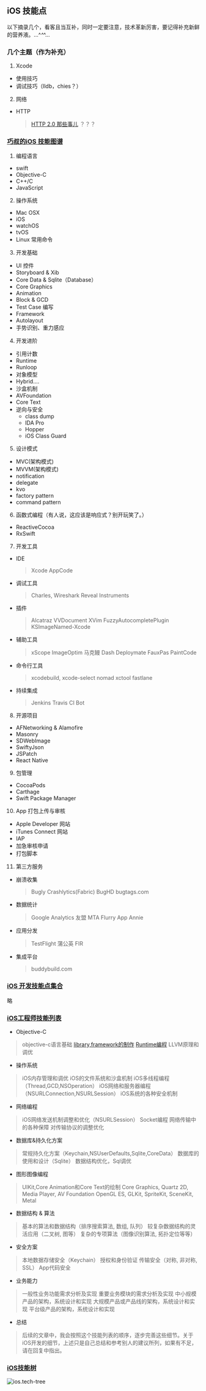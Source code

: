 ## iOS 技能点

以下摘录几个，看客且当互补，同时一定要注意，技术革新厉害，要记得补充新鲜的营养液。...^_^_^...

### 几个主题（作为补充）

1. Xcode
  * 使用技巧
  * 调试技巧（lldb，chies？）

2. 网络
  * HTTP
    > [HTTP 2.0 那些事儿](http://mrpeak.cn/blog/http2/)
    > ？？？

### [巧叔的iOS 技能图谱](http://www.aiweibang.com/yuedu/tech/85762720.html)

1. 编程语言
  * swift
  * Objective-C
  * C++/C
  * JavaScript

2. 操作系统
  * Mac OSX
  * iOS
  * watchOS
  * tvOS
  * Linux 常用命令

3. 开发基础
  * UI 控件
  * Storyboard & Xib
  * Core Data & Sqlite（Database）
  * Core Graphics
  * Animation
  * Block & GCD
  * Test Case 编写
  * Framework
  * Autolayout
  * 手势识别、重力感应

4. 开发进阶
  * 引用计数
  * Runtime
  * Runloop
  * 对象模型
  * Hybrid....
  * 沙盒机制
  * AVFoundation
  * Core Text
  * 逆向与安全
    * class dump
    * IDA Pro
    * Hopper
    * iOS Class Guard

5. 设计模式
  * MVC(架构模式)
  * MVVM(架构模式)
  * notification
  * delegate
  * kvo
  * factory pattern
  * command pattern

6. 函数式编程（有人说，这应该是响应式？别开玩笑了。）
  * ReactiveCocoa
  * RxSwift

7. 开发工具
  * IDE
    > Xcode
    > AppCode
  * 调试工具
    > Charles, Wireshark
    > Reveal
    > Instruments
  * 插件
    > Alcatraz
    > VVDocument
    > XVim
    > FuzzyAutocompletePlugin
    > KSImageNamed-Xcode
  * 辅助工具
    > xScope
    > ImageOptim
    > 马克鳗
    > Dash
    > Deploymate
    > FauxPas
    > PaintCode
  * 命令行工具
    > xcodebuild, xcode-select
    > nomad
    > xctool
    > fastlane
  * 持续集成
    > Jenkins
    > Travis CI
    > Bot

8. 开源项目
  * AFNetworking & Alamofire
  * Masonry
  * SDWebImage
  * SwiftyJson
  * JSPatch
  * React Native

9. 包管理
  * CocoaPods
  * Carthage
  * Swift Package Manager

10. App 打包上传与审核
  * Apple Developer 网站
  * iTunes Connect 网站
  * IAP
  * 加急审核申请
  * 打包脚本

11. 第三方服务
  * 崩溃收集
    > Bugly
    > Crashlytics(Fabric)
    > BugHD
    > bugtags.com
  * 数据统计
    > Google Analytics
    > 友盟
    > MTA
    > Flurry
    > App Annie
  * 应用分发
    > TestFlight
    > 蒲公英
    > FIR
  * 集成平台
    > buddybuild.com

### [iOS 开发技能点集合](http://www.v2ex.com/t/169291)
略

### [iOS工程师技能列表](https://segmentfault.com/a/1190000002946644)

  * Objective-C
   > objective-c语言基础
   > [library,framework的制作](http://segmentfault.com/q/1010000002952316)
   > [Runtime编程](http://segmentfault.com/a/1190000002966213)
   > LLVM原理和调优

  * 操作系统
   > iOS内存管理和调优
   > iOS的文件系统和沙盒机制
   > iOS多线程编程（Thread,GCD,NSOperation）
   > iOS网络和服务器编程（NSURLConnection,NSURLSession）
   > iOS系统的各种安全机制

  * 网络编程
   > iOS网络发送机制调整和优化（NSURLSession）
   > Socket编程
   > 网络传输中的各种保障
   > 对传输协议的调整优化

  * 数据库&持久化方案
   > 常规持久化方案（Keychain,NSUserDefaults,Sqlite,CoreData）
   > 数据库的使用和设计（Sqlite）
   > 数据结构优化，Sql调优

  * 图形图像编程
   > UIKit,Core Animation和Core Text的绘制
   > Core Graphics, Quartz 2D, Media Player, AV Foundation
   > OpenGL ES, GLKit, SpriteKit, SceneKit, Metal

  * 数据结构 & 算法
   > 基本的算法和数据结构（排序搜索算法, 数组, 队列）
   > 较复杂数据结构的灵活应用（二叉树, 图等）
   > 复杂的专项算法（图像识别算法, 拓扑定位等等）

  * 安全方案
   > 本地数据存储安全（Keychain）
   > 授权和身份验证
   > 传输安全（对称, 非对称, SSL）
   > App代码安全

  * 业务能力
   > 一般性业务功能需求分析及实现
   > 重要业务模块的需求分析及实现
   > 中小规模产品的架构，系统设计和实现
   > 大规模产品或产品线的架构，系统设计和实现
   > 平台级产品的架构，系统设计和实现

  * 总结
   > 后续的文章中，我会按照这个技能列表的顺序，逐步完善这些细节。关于iOS开发的细节，上述只是自己总结和参考别人的建议所列，如果有不足，请在回复中指出。

### [iOS技能树](http://blog.csdn.net/doubleuto/article/details/40106195)

  ![ios.tech-tree](https://github.com/BinaryArtists/not-just-code/blob/master/articles.ios/imges/ios.tech-tree.png)
